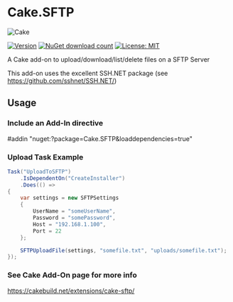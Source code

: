# Cake.SFTP
![Cake](./cakebadge.svg)

[![Version](https://img.shields.io/nuget/vpre/Cake.SFTP.svg)](https://www.nuget.org/packages/Cake.SFTP)
[![NuGet download count](https://img.shields.io/nuget/dt/Cake.SFTP.svg)](https://www.nuget.org/packages/Cake.SFTP)
[![License: MIT](https://img.shields.io/badge/License-MIT-yellow.svg)](https://opensource.org/licenses/MIT)

A Cake add-on to upload/download/list/delete files on a SFTP Server

This add-on uses the excellent SSH.NET package (see https://github.com/sshnet/SSH.NET/) 

## Usage

### Include an Add-In directive

#addin "nuget:?package=Cake.SFTP&loaddependencies=true"

### Upload Task Example

```c#
Task("UploadToSFTP")
    .IsDependentOn("CreateInstaller")
    .Does(() =>
{    
    var settings = new SFTPSettings
    {
        UserName = "someUserName",
        Password = "somePassword",
        Host = "192.168.1.100",
        Port = 22
    };

    SFTPUploadFile(settings, "somefile.txt", "uploads/somefile.txt");
});
```
### See Cake Add-On page for more info

https://cakebuild.net/extensions/cake-sftp/
